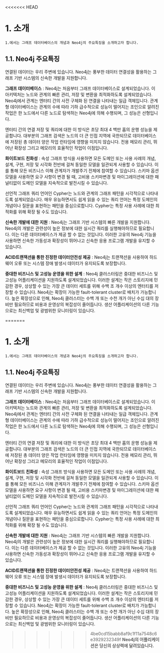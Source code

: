 <<<<<<< HEAD
# 1. 소개

```
1.에서는 그래프 데이터베이스의 개념과 Neo4j의 주요특징을 소개하고자 합니다.
```

## 1.1. Neo4j 주요특징

연결된 데이터는 우리 주변에 있습니다. Neo4j는 풍부한 데이터 연결성을 활용하는 그래프 기반 시스템의 신속한 개발을 지원합니다.

**그래프 데이터베이스** : Neo4j는 처음부터 그래프 데이터베이스로 설계되었습니다. 이 아키텍처는 노드와 관계의 빠른 관리, 저장 및 변환을 최적화하도록 설계되었습니다. Neo4j에서 관계는 엔터티 간의 사전 구체화 된 연결을 나타내는 일급 객체입니다. 관계형 데이터베이스는 관계의 수에 따라 기하 급수적으로 성능이 떨어지는 조인으로 알려진 작업은 한 노드에서 다른 노드로 탐색하는 Neo4j에 의해 수행되며, 그 성능은 선형입니다.

엔터티 간의 연결 저장 및 쿼리에 대한 이 방식은 초당 최대 4 백만 홉의 운행 성능을 제공합니다. 대부분의 그래프 검색은 노드의 더 큰 인접 지역에 국한되므로 데이터베이스에 저장된 총 데이터 양은 작업 런타임에 영향을 미치지 않습니다. 전용 메모리 관리, 뛰어난 확장성 그리고 메모리의 효율적인 작업이 이점입니다.

**화이트보드 친화성** : 속성 그래프 방식을 사용하면 모든 도메인 또는 사용 사례의 개념, 설계, 구현, 저장 및 시각화 전반에 걸쳐 동일한 모델을 일관되게 사용할 수 있습니다. 이를 통해 모든 비즈니스 이해 관계자가 개발주기 전체에 참여할 수 있습니다. 스키마 옵션 모델을 사용하면 요구 사항이 변경 될 때, 고비용 스키마변경 및 마이그레이션에 대한 패널티없이 도메인 모델을 지속적으로 발전시킬 수 있습니다.

선언적 그래프 쿼리 언어인 Cypher는 노드와 관계의 그래프 패턴을 시각적으로 나타내도록 설계되었습니다. 매우 유능하면서도 쉽게 읽을 수 있는 쿼리 언어는 특정 도메인의 개념이나 질문을 표현하는 패턴을 중심으로합니다. Cypher는 특정 사용 사례에 대한 최적화를 위해 확장 될 수도 있습니다.

**신속한 개발에 대한 지원** : Neo4j는 그래프 기반 시스템의 빠른 개발을 지원합니다. Neo4j의 개발은 관련성이 높은 정보에 대한 실시간 쿼리를 실행해야하므로 필요합니다. 이는 다른 데이터베이스가 제공 할 수 없는 것입니다. 이러한 고유의 Neo4j 기능을 사용하면 신속한 가동성과 확장성이 뛰어나고 신속한 응용 프로그램 개발을 유지할 수 있습니다.

**ACID트랜잭션을 통한 진정한 데이터안전성 제공** : Neo4j는 트랜잭션을 사용하여 하드웨어 오류 또는 시스템 장애 발생시 데이터가 유지되도록 보장합니다.

**중대한 비즈니스 및 고성능 운영을 위한 설계** : Neo4j 클러스터링은 중대한 비즈니스 및 고성능 어플리케이션을 지원하도록 설계되었습니다. 이러한 설계는 작은 스토리지에 민감한 경우, 상상할 수 있는 가장 큰 데이터 세트를 위해 수백 조 개수 이상의 엔터티를 저장할 수 있습니다. Neo4j는 확장이 가능한 fault-tolerant cluster로 배치가 가능합니다. 높은 확장성으로 인해, Neo4j 클러스터는 수백 개 또는 수천 개가 아닌 수십 대의 장비만 필요하므로 비용과 운영상의 복잡성이 줄어듭니다. 생산 어플리케이션의 다른 기능으로는 최신백업 및 광범위한 모니터링이 있습니다.

=======
# 1. 소개

```
1.에서는 그래프 데이터베이스의 개념과 Neo4j의 주요특징을 소개하고자 합니다.
```

## 1.1. Neo4j 주요특징

연결된 데이터는 우리 주변에 있습니다. Neo4j는 풍부한 데이터 연결성을 활용하는 그래프 기반 시스템의 신속한 개발을 지원합니다.

**그래프 데이터베이스** : Neo4j는 처음부터 그래프 데이터베이스로 설계되었습니다. 이 아키텍처는 노드와 관계의 빠른 관리, 저장 및 변환을 최적화하도록 설계되었습니다. Neo4j에서 관계는 엔터티 간의 사전 구체화 된 연결을 나타내는 일급 객체입니다. 관계형 데이터베이스는 관계의 수에 따라 기하 급수적으로 성능이 떨어지는 조인으로 알려진 작업은 한 노드에서 다른 노드로 탐색하는 Neo4j에 의해 수행되며, 그 성능은 선형입니다.

엔터티 간의 연결 저장 및 쿼리에 대한 이 방식은 초당 최대 4 백만 홉의 운행 성능을 제공합니다. 대부분의 그래프 검색은 노드의 더 큰 인접 지역에 국한되므로 데이터베이스에 저장된 총 데이터 양은 작업 런타임에 영향을 미치지 않습니다. 전용 메모리 관리, 뛰어난 확장성 그리고 메모리의 효율적인 작업이 이점입니다.

**화이트보드 친화성** : 속성 그래프 방식을 사용하면 모든 도메인 또는 사용 사례의 개념, 설계, 구현, 저장 및 시각화 전반에 걸쳐 동일한 모델을 일관되게 사용할 수 있습니다. 이를 통해 모든 비즈니스 이해 관계자가 개발주기 전체에 참여할 수 있습니다. 스키마 옵션 모델을 사용하면 요구 사항이 변경 될 때, 고비용 스키마변경 및 마이그레이션에 대한 패널티없이 도메인 모델을 지속적으로 발전시킬 수 있습니다.

선언적 그래프 쿼리 언어인 Cypher는 노드와 관계의 그래프 패턴을 시각적으로 나타내도록 설계되었습니다. 매우 유능하면서도 쉽게 읽을 수 있는 쿼리 언어는 특정 도메인의 개념이나 질문을 표현하는 패턴을 중심으로합니다. Cypher는 특정 사용 사례에 대한 최적화를 위해 확장 될 수도 있습니다.

**신속한 개발에 대한 지원** : Neo4j는 그래프 기반 시스템의 빠른 개발을 지원합니다. Neo4j의 개발은 관련성이 높은 정보에 대한 실시간 쿼리를 실행해야하므로 필요합니다. 이는 다른 데이터베이스가 제공 할 수 없는 것입니다. 이러한 고유의 Neo4j 기능을 사용하면 신속한 가동성과 확장성이 뛰어나고 신속한 응용 프로그램 개발을 유지할 수 있습니다.

**ACID트랜잭션을 통한 진정한 데이터안전성 제공** : Neo4j는 트랜잭션을 사용하여 하드웨어 오류 또는 시스템 장애 발생시 데이터가 유지되도록 보장합니다.

**중대한 비즈니스 및 고성능 운영을 위한 설계** : Neo4j 클러스터링은 중대한 비즈니스 및 고성능 어플리케이션을 지원하도록 설계되었습니다. 이러한 설계는 작은 스토리지에 민감한 경우, 상상할 수 있는 가장 큰 데이터 세트를 위해 수백 조 개수 이상의 엔터티를 저장할 수 있습니다. Neo4j는 확장이 가능한 fault-tolerant cluster로 배치가 가능합니다. 높은 확장성으로 인해, Neo4j 클러스터는 수백 개 또는 수천 개가 아닌 수십 대의 장비만 필요하므로 비용과 운영상의 복잡성이 줄어듭니다. 생산 어플리케이션의 다른 기능으로는 최신백업 및 광범위한 모니터링이 있습니다.

>>>>>>> 4be0cd15babb8af9c1f11a7548c6e3929232349f
**Neo4j의 어플리케이션은 당신의 상상력에 달려있습니다.**